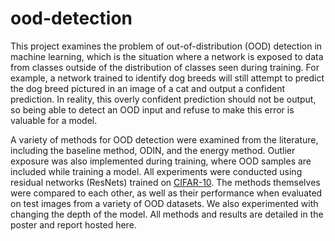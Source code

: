 # ood-detection

This project examines the problem of out-of-distribution (OOD) detection in machine learning, which is the situation where a network is exposed to data from classes outside of the distribution of classes seen during training. For example, a network trained to identify dog breeds will still attempt to predict the dog breed pictured in an image of a cat and output a confident prediction. In reality, this overly confident prediction should not be output, so being able to detect an OOD input and refuse to make this error is valuable for a model.  

A variety of methods for OOD detection were examined from the literature, including the baseline method, ODIN, and the energy method. Outlier exposure was also implemented during training, where OOD samples are included while training a model. All experiments were conducted using residual networks (ResNets) trained on [CIFAR-10](https://www.cs.toronto.edu/~kriz/cifar.html). The methods themselves were compared to each other, as well as their performance when evaluated on test images from a variety of OOD datasets. We also experimented with changing the depth of the model. All methods and results are detailed in the poster and report hosted here.
